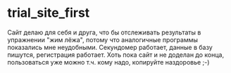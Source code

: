 # trial_site_first
Сайт делаю для себя и друга, что бы отслеживать результаты в упражнении "жим лёжа", потому что аналогичные программы показались мне неудобными.
Секундомер работает, данные в базу пишутся, регистрация работает. 
Хоть пока сайт и не доделан до конца, пользоваться уже можно т.ч. кому надо, копируйте наздоровье ;-)
